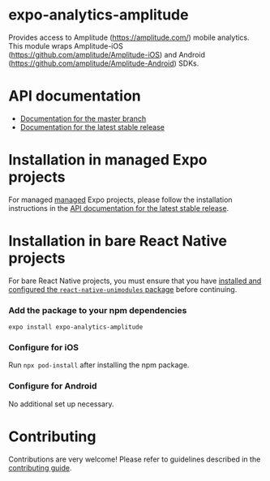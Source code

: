 # expo-analytics-amplitude

Provides access to Amplitude (https://amplitude.com/) mobile analytics. This module wraps Amplitude-iOS (https://github.com/amplitude/Amplitude-iOS) and Android (https://github.com/amplitude/Amplitude-Android) SDKs.

# API documentation

- [Documentation for the master branch](https://github.com/expo/expo/blob/master/docs/pages/versions/unversioned/sdk/amplitude.md)
- [Documentation for the latest stable release](https://docs.expo.io/versions/latest/sdk/amplitude/)

# Installation in managed Expo projects

For managed [managed](https://docs.expo.io/versions/latest/introduction/managed-vs-bare/) Expo projects, please follow the installation instructions in the [API documentation for the latest stable release](https://docs.expo.io/versions/latest/sdk/amplitude/).

# Installation in bare React Native projects

For bare React Native projects, you must ensure that you have [installed and configured the `react-native-unimodules` package](https://github.com/unimodules/react-native-unimodules) before continuing.

### Add the package to your npm dependencies

```
expo install expo-analytics-amplitude
```

### Configure for iOS

Run `npx pod-install` after installing the npm package.

### Configure for Android

No additional set up necessary.

# Contributing

Contributions are very welcome! Please refer to guidelines described in the [contributing guide](https://github.com/expo/expo#contributing).
